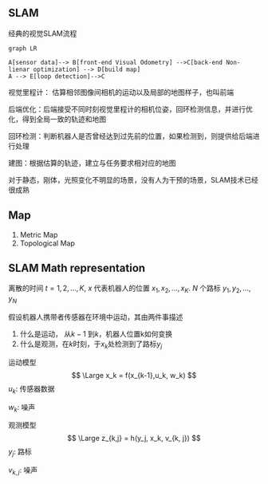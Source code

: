 ## SLAM

 经典的视觉SLAM流程

```mermaid
graph LR

A[sensor data]--> B[front-end Visual Odometry] -->C[back-end Non-lienar optimization] --> D[build map]
A --> E[loop detection]-->C

```

视觉里程计： 估算相邻图像间相机的运动以及局部的地图样子，也叫前端

后端优化：后端接受不同时刻视觉里程计的相机位姿，回环检测信息，并进行优化，得到全局一致的轨迹和地图

回环检测：判断机器人是否曾经达到过先前的位置，如果检测到，则提供给后端进行处理 

建图：根据估算的轨迹，建立与任务要求相对应的地图

对于静态，刚体，光照变化不明显的场景，没有人为干预的场景，SLAM技术已经很成熟



## Map

1. Metric Map
2. Topological Map



## SLAM Math representation

离散的时间 $t = 1, 2, ..., K$, $x$ 代表机器人的位置 $x_1, x_2, ..., x_K$. $N$ 个路标 $y_1, y_2, ..., y_N$

假设机器人携带者传感器在环境中运动，其由两件事描述

1. 什么是运动， 从$k-1$ 到$k$，机器人位置k如何变换
2. 什么是观测，在$k$时刻，于$x_k$处检测到了路标$y_j$

运动模型
$$
\Large x_k = f(x_{k-1},u_k, w_k)
$$
$u_k$: 传感器数据

$w_k$: 噪声

观测模型
$$
\Large z_{k,j} = h(y_j, x_k, v_{k, j})
$$
$y_j$: 路标

$v_{k,j}$: 噪声






